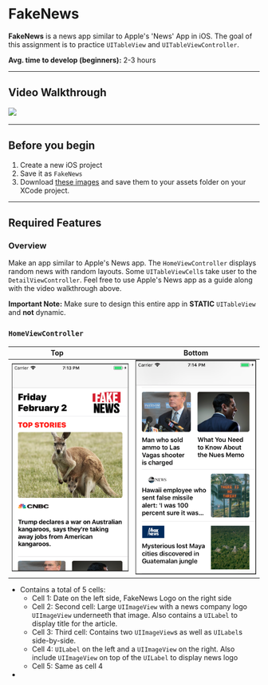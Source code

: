 # FakeNews
**FakeNews** is a news app similar to Apple's 'News' App in iOS. The goal of this assignment is to practice `UITableView` and `UITableViewController`.

**Avg. time to develop (beginners):** 2-3 hours

***

## Video Walkthrough

<img src='/FakeNews/demo.gif' width='' />

***

## Before you begin

1. Create a new iOS project
2. Save it as `FakeNews`
4. Download [these images](/FakeNews) and save them to your assets folder on your XCode project.

***

## Required Features

### Overview
Make an app similar to Apple's News app. The `HomeViewController` displays random news with random layouts. Some `UITableViewCell`s take user to the `DetailViewController`. Feel free to use Apple's News app as a guide along with the video walkthrough above.

**Important Note:** Make sure to design this entire app in **STATIC** `UITableView` and **not** dynamic.

### `HomeViewController`

Top                        |  Bottom
:-------------------------:|:-------------------------:
![](/HomePage1.png)        |   ![](/HomePage2.png)


* Contains a total of 5 cells:
  * Cell 1: Date on the left side, FakeNews Logo on the right side
  * Cell 2: Second cell: Large `UIImageView` with a news company logo `UIImageView` underneeth that image. Also contains a `UILabel` to display title for the article.
  * Cell 3: Third cell: Contains two `UIImageView`s as well as `UILabel`s side-by-side.
  * Cell 4: `UILabel` on the left and a `UIImageView` on the right. Also include `UIImageView` on top of the `UILabel` to display news logo
  * Cell 5: Same as cell 4
* 
